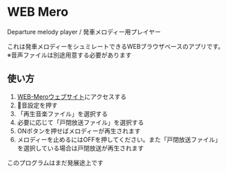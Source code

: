 # WEB Mero

Departure melody player / 発車メロディー用プレイヤー

これは発車メロディーをシュミレートできるWEBブラウザベースのアプリです。 ※音声ファイルは別途用意する必要があります

## 使い方

1. [WEB-Meroウェブサイト](https://ii268.github.io/WEB-Mero/)にアクセスする
2. 🎵音設定を押す
3. 「再生音楽ファイル」を選択する
4. 必要に応じて「戸閉放送ファイル」を選択する
5. ONボタンを押せばメロディーが再生されます
6. メロディーを止めるにはOFFを押してください。また「戸閉放送ファイル」を選択している場合は戸閉放送が再生されます

このプログラムはまだ発展途上です